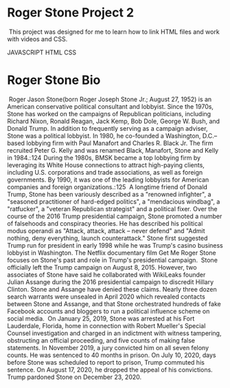 # Roger Stone Project 2
<img src="https://images.fineartamerica.com/images/artworkimages/mediumlarge/3/winter-birds-carmen-macuga.jpg" alt="" />
This project was designed for me to learn how to link HTML files and work with videos and CSS.

JAVASCRIPT 
HTML 
CSS 
<img src="" alt="" />
# Roger Stone Bio
<img src="" alt="" />
Roger Jason Stone(born Roger Joseph Stone Jr.; August 27, 1952) is an American conservative political consultant and lobbyist. Since the 1970s, Stone has worked on the campaigns of Republican politicians, including Richard Nixon, Ronald Reagan, Jack Kemp, Bob Dole, George W. Bush, and Donald Trump. In addition to frequently serving as a campaign adviser, Stone was a political lobbyist. In 1980, he co-founded a Washington, D.C.–based lobbying firm with Paul Manafort and Charles R. Black Jr. The firm recruited Peter G. Kelly and was renamed Black, Manafort, Stone and Kelly in 1984.: 124  During the 1980s, BMSK became a top lobbying firm by leveraging its White House connections to attract high-paying clients, including U.S. corporations and trade associations, as well as foreign governments. By 1990, it was one of the leading lobbyists for American companies and foreign organizations.: 125
<img src="https://www.usnews.com/dims4/USNEWS/0e981da/2147483647/thumbnail/970x647/quality/85/?url=https%3A%2F%2Fwww.usnews.com%2Fcmsmedia%2Fb0%2Fb4%2Fa8cf979d4563ba1411a069f81295%2F190125-rogerstone-editorial.jpg" alt="" />
A longtime friend of Donald Trump, Stone has been variously described as a "renowned infighter", a "seasoned practitioner of hard-edged politics", a "mendacious windbag", a "ratfucker", a "veteran Republican strategist" and a political fixer. Over the course of the 2016 Trump presidential campaign, Stone promoted a number of falsehoods and conspiracy theories. He has described his political modus operandi as "Attack, attack, attack – never defend" and "Admit nothing, deny everything, launch counterattack." Stone first suggested Trump run for president in early 1998 while he was Trump's casino business lobbyist in Washington. The Netflix documentary film Get Me Roger Stone focuses on Stone's past and role in Trump's presidential campaign.
<img src="https://pyxis.nymag.com/v1/imgs/dbd/c19/73a57261c71de8f54213b962d012ad57a8-29-roger-stone.2x.h473.w710.jpg" alt="" />
Stone officially left the Trump campaign on August 8, 2015. However, two associates of Stone have said he collaborated with WikiLeaks founder Julian Assange during the 2016 presidential campaign to discredit Hillary Clinton. Stone and Assange have denied these claims. Nearly three dozen search warrants were unsealed in April 2020 which revealed contacts between Stone and Assange, and that Stone orchestrated hundreds of fake Facebook accounts and bloggers to run a political influence scheme on social media.
<img src="https://i.insider.com/5dcede473afd37040d26230b?width=700" alt="" />
On January 25, 2019, Stone was arrested at his Fort Lauderdale, Florida, home in connection with Robert Mueller's Special Counsel investigation and charged in an indictment with witness tampering, obstructing an official proceeding, and five counts of making false statements. In November 2019, a jury convicted him on all seven felony counts. He was sentenced to 40 months in prison. On July 10, 2020, days before Stone was scheduled to report to prison, Trump commuted his sentence. On August 17, 2020, he dropped the appeal of his convictions. Trump pardoned Stone on December 23, 2020.
